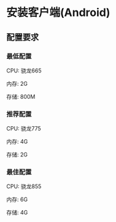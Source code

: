 # 安装客户端\(Android\)

## 配置要求

### 最低配置

CPU: 骁龙665

内存: 2G

存储: 800M

### 推荐配置

CPU: 骁龙775

内存: 4G

存储: 2G

### 最佳配置

CPU: 骁龙855

内存: 6G

存储: 4G

